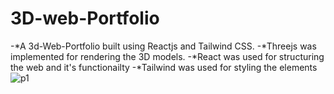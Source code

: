 # 3D-web-Portfolio
-*A 3d-Web-Portfolio built using Reactjs and Tailwind CSS.
-*Threejs was implemented for rendering the 3D models.
-*React was used for structuring the web and it's functionailty
-*Tailwind was used for styling the elements
![p1](https://github.com/Hani0101/3D-web-Portfolio/assets/106341060/ed5d0ad5-ae8b-4b5e-897a-5e35423c3190)
